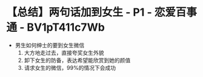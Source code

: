 # 【总结】两句话加到女生 - P1 - 恋爱百事通 - BV1pT411c7Wb

-   男生如何绅士的要到女生微信
    1.  大方地走过去，直接夸奖女生外貌
    2.  卸下女生的防备，表达希望能欣赏到她的颜值
    3.  请求女生的微信，99%的情况下会成功
